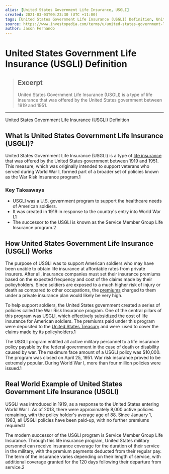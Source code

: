 ```yaml
---
alias: [United States Government Life Insurance, USGLI]
created: 2021-03-03T00:23:30 (UTC +11:00)
tags: [United States Government Life Insurance (USGLI) Definition, United States Government Life Insurance (USGLI) Definition]
source: https://www.investopedia.com/terms/u/united-states-government-life-insurance-usgli.asp
author: Jason Fernando
---
```


# United States Government Life Insurance (USGLI) Definition

> ## Excerpt
> United States Government Life Insurance (USGLI) is a type of life insurance that was offered by the United States government between 1919 and 1951.

---

United States Government Life Insurance (USGLI) Definition
## What Is United States Government Life Insurance (USGLI)?

United States Government Life Insurance (USGLI) is a type of [life insurance](https://www.investopedia.com/articles/active-trading/120814/life-insurance-smart-investment.asp) that was offered by the United States government between 1919 and 1951. This measure, which was originally intended to support veterans who served during World War I, formed part of a broader set of policies known as the War Risk Insurance program.1

### Key Takeaways

-   USGLI was a U.S. government program to support the healthcare needs of American soldiers.
-   It was created in 1919 in response to the country's entry into World War I.1
-   The successor to the USGLI is known as the Service Member Group Life Insurance program.2

## How United States Government Life Insurance (USGLI) Works

The purpose of USGLI was to support American soldiers who may have been unable to obtain life insurance at affordable rates from private insurers. After all, insurance companies must set their insurance premiums based on the expected frequency and cost of the claims made by their policyholders. Since soldiers are exposed to a much higher risk of injury or death as compared to other occupations, the [premiums](https://www.investopedia.com/terms/i/insurance-premium.asp) charged to them under a private insurance plan would likely be very high.

To help support soldiers, the United States government created a series of policies called the War Risk Insurance program. One of the central pillars of this program was USGLI, which effectively subsidized the cost of life insurance for American soldiers. The premiums paid under this program were deposited to the [United States Treasury](https://www.investopedia.com/terms/u/ustreasury.asp) and were  used to cover the claims made by its policyholders.1

The USGLI program entitled all active military personnel to a life insurance policy payable by the federal government in the case of death or disability caused by war. The maximum face amount of a USGLI policy was $10,000. The program was closed on April 25, 1951. War risk insurance proved to be extremely popular. During World War I, more than four million policies were issued.1

## Real World Example of United States Government Life Insurance (USGLI)

USGLI was introduced in 1919, as a response to the United States entering World War I. As of 2013, there were approximately 8,000 active policies remaining, with the policy holder's average age of 88. Since January 1, 1983, all USGLI policies have been paid-up, with no further premiums required.1

The modern successor of the USGLI program is Service Member Group Life Insurance. Through this life insurance program, United States military personnel can receive insurance coverage for the duration of their service in the military, with the premium payments deducted from their regular pay. The term of the insurance varies depending on their length of service, with additional coverage granted for the 120 days following their departure from service.2
